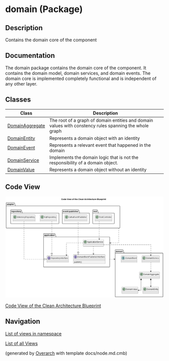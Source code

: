 
# domain (Package)
## Description
Contains the domain core of the component


## Documentation
The domain package contains the domain core of the component. It contains the
domain model, domain services, and domain events. The domain core is implemented
completely functional and is independent of any other layer.
## Classes
| Class | Description |
|---|---|
| [DomainAggregate](../../../../software-development/architecture/blueprint/clean-architecture/domain/domain-aggregate.md)| The root of a graph of domain entities and domain values with constency rules spanning the whole graph |
| [DomainEntity](../../../../software-development/architecture/blueprint/clean-architecture/domain/domain-entity.md)| Represents a domain object with an identity |
| [DomainEvent](../../../../software-development/architecture/blueprint/clean-architecture/domain/domain-event.md)| Represents a relevant event that happened in the domain |
| [DomainService](../../../../software-development/architecture/blueprint/clean-architecture/domain/domain-service.md)| Implements the domain logic that is not the responsibility of a domain object. |
| [DomainValue](../../../../software-development/architecture/blueprint/clean-architecture/domain/domain-value.md)| Represents a domain object without an identity |

## Code View
![Code View of the Clean Architecture Blueprint](../../../../software-development/architecture/blueprint/clean-architecture/code-view.png)

[Code View of the Clean Architecture Blueprint](../../../../software-development/architecture/blueprint/clean-architecture/code-view.md)


## Navigation
[List of views in namespace](./views-in-namespace.md)

[List of all Views](../../../../views.md)


(generated by [Overarch](https://github.com/soulspace-org/overarch) with template docs/node.md.cmb)
